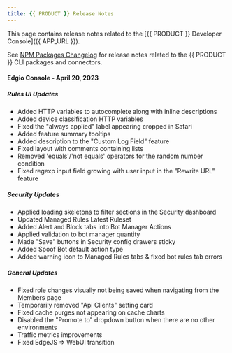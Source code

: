 ```yaml
---
title: {{ PRODUCT }} Release Notes
---
```


<Callout type="info">

This page contains release notes related to the [{{ PRODUCT }} Developer Console]({{ APP_URL }}).

See [NPM Packages Changelog](/guides/changelog) for release notes related to the  {{ PRODUCT }} CLI packages and connectors.

</Callout>

#### Edgio Console - April 20, 2023

##### Rules UI Updates

- Added HTTP variables to autocomplete along with inline descriptions
- Added device classification HTTP variables
- Fixed the "always applied" label appearing cropped in Safari
- Added feature summary tooltips
- Added description to the "Custom Log Field" feature
- Fixed layout with comments containing lists
- Removed 'equals'/'not equals' operators for the random number condition
- Fixed regexp input field growing with user input in the "Rewrite URL" feature

##### Security Updates

- Applied loading skeletons to filter sections in the Security dashboard
- Updated Managed Rules Latest Ruleset
- Added Alert and Block tabs into Bot Manager Actions
- Applied validation to bot manager quantity
- Made "Save" buttons in Security config drawers sticky
- Added Spoof Bot default action type
- Added warning icon to Managed Rules tabs & fixed bot rules tab errors

##### General Updates

- Fixed role changes visually not being saved when navigating from the Members page
- Temporarily removed "Api Clients" setting card
- Fixed cache purges not appearing on cache charts
- Disabled the "Promote to" dropdown button when there are no other environments
- Traffic metrics improvements
- Fixed EdgeJS => WebUI transition
